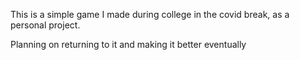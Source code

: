This is a simple game I made during college in the covid break, as a personal project. 

Planning on returning to it and making it better eventually
